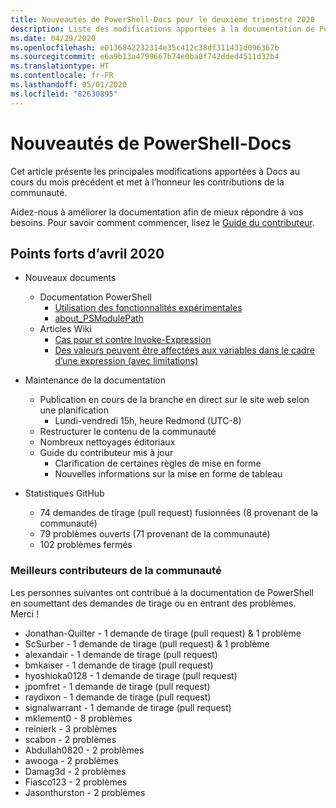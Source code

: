 ```yaml
---
title: Nouveautés de PowerShell-Docs pour le deuxième trimestre 2020
description: Liste des modifications apportées à la documentation de PowerShell.
ms.date: 04/29/2020
ms.openlocfilehash: e0136842232314e35c412c38df311431d096367b
ms.sourcegitcommit: e6a9b13a4799667b74e0ba0f742dded4511d32b4
ms.translationtype: HT
ms.contentlocale: fr-FR
ms.lasthandoff: 05/01/2020
ms.locfileid: "82630895"
---
```

# <a name="whats-new-in-powershell-docs"></a>Nouveautés de PowerShell-Docs

Cet article présente les principales modifications apportées à Docs au cours du mois précédent et met à l’honneur les contributions de la communauté.

Aidez-nous à améliorer la documentation afin de mieux répondre à vos besoins. Pour savoir comment commencer, lisez le [Guide du contributeur][contrib].

## <a name="2020-april-highlights"></a>Points forts d’avril 2020

- Nouveaux documents
  - Documentation PowerShell
    - [Utilisation des fonctionnalités expérimentales](/powershell/scripting/whats-new/experimental-features)
    - [about_PSModulePath](/powershell/module/microsoft.powershell.core/about/about_psmodulepath)
  - Articles Wiki
    - [Cas pour et contre Invoke-Expression](https://github.com/MicrosoftDocs/PowerShell-Docs/wiki/The-case-for-and-against-Invoke-Expression)
    - [Des valeurs peuvent être affectées aux variables dans le cadre d’une expression (avec limitations)](https://github.com/MicrosoftDocs/PowerShell-Docs/wiki/Variables-can-be-assigned-values-as-part-of-an-expression-(with-limitations))

- Maintenance de la documentation
  - Publication en cours de la branche en direct sur le site web selon une planification
    - Lundi-vendredi 15h, heure Redmond (UTC-8)
  - Restructurer le contenu de la communauté
  - Nombreux nettoyages éditoriaux
  - Guide du contributeur mis à jour
    - Clarification de certaines règles de mise en forme
    - Nouvelles informations sur la mise en forme de tableau

- Statistiques GitHub
  - 74 demandes de tirage (pull request) fusionnées (8 provenant de la communauté)
  - 79 problèmes ouverts (71 provenant de la communauté)
  - 102 problèmes fermés

### <a name="top-community-contributors"></a>Meilleurs contributeurs de la communauté

Les personnes suivantes ont contribué à la documentation de PowerShell en soumettant des demandes de tirage ou en entrant des problèmes. Merci !

- Jonathan-Quilter - 1 demande de tirage (pull request) & 1 problème
- ScSurber - 1 demande de tirage (pull request) & 1 problème
- alexandair - 1 demande de tirage (pull request)
- bmkaiser - 1 demande de tirage (pull request)
- hyoshioka0128 - 1 demande de tirage (pull request)
- jpomfret - 1 demande de tirage (pull request)
- raydixon - 1 demande de tirage (pull request)
- signalwarrant - 1 demande de tirage (pull request)
- mklement0 - 8 problèmes
- reinierk - 3 problèmes
- scabon - 2 problèmes
- Abdullah0820 - 2 problèmes
- awooga - 2 problèmes
- Damag3d - 2 problèmes
- Fiasco123 - 2 problèmes
- Jasonthurston - 2 problèmes

<!-- Link references -->
[contrib]: contributing/overview.md